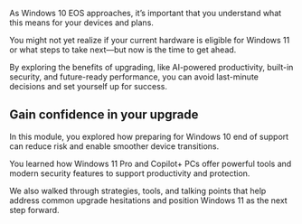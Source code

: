 As Windows 10 EOS approaches, it’s important that you understand what this means for your devices and plans.

You might not yet realize if your current hardware is eligible for Windows 11 or what steps to take next—but now is the time to get ahead.

By exploring the benefits of upgrading, like AI-powered productivity, built-in security, and future-ready performance, you can avoid last-minute decisions and set yourself up for success.

## Gain confidence in your upgrade

In this module, you explored how preparing for Windows 10 end of support can reduce risk and enable smoother device transitions.  

You learned how Windows 11 Pro and Copilot+ PCs offer powerful tools and modern security features to support productivity and protection.  

We also walked through strategies, tools, and talking points that help address common upgrade hesitations and position Windows 11 as the next step forward.